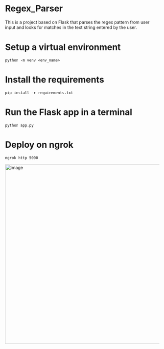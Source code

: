 # Regex_Parser
This is a project based on Flask that parses the regex pattern from user input and looks for matches in the text string entered by the user.

# Setup a virtual environment
```
python -m venv <env_name>
```

# Install the requirements
```
pip install -r requirements.txt
```

# Run the Flask app in a terminal
```
python app.py
```

# Deploy on ngrok
```
ngrok http 5000
```

<img width="1691" height="585" alt="image" src="https://github.com/user-attachments/assets/a5c59ada-7dab-4226-9354-f6db714b51c9" />

